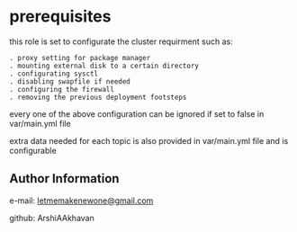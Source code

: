 prerequisites
=========

this role is set to configurate the cluster requirment such as:

	. proxy setting for package manager
	. mounting external disk to a certain directory
	. configurating sysctl
	. disabling swapfile if needed
	. configuring the firewall
	. removing the previous deployment footsteps
every one of the above configuration can be ignored if set to false in var/main.yml file

extra data needed for each topic is also provided in var/main.yml file and is configurable

Author Information
------------------

e-mail: letmemakenewone@gmail.com

github: ArshiAAkhavan
